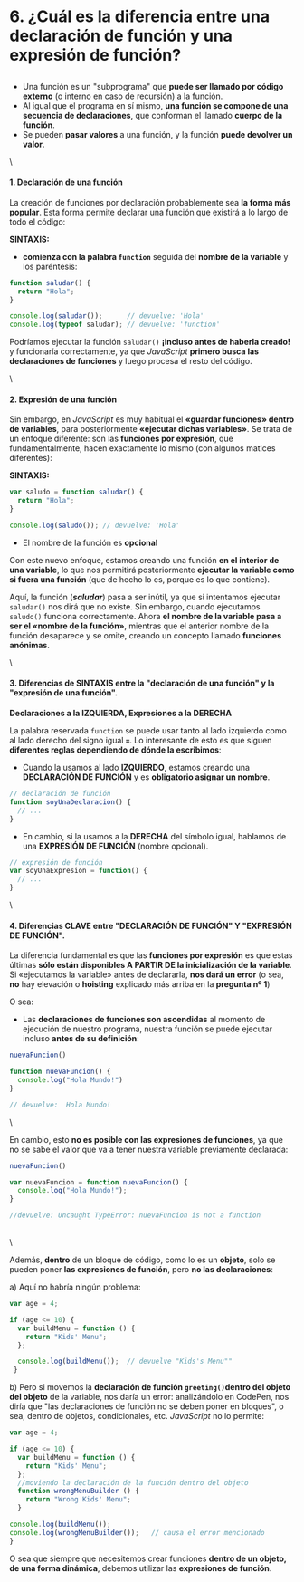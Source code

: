 # 6. ¿Cuál es la diferencia entre una declaración de función y una expresión de función?

##

* Una función es un "subprograma" que **puede ser llamado por código externo** (o interno en caso de recursión) a la función.
* Al igual que el programa en sí mismo, **una función se compone de una secuencia de declaraciones**, que conforman el llamado **cuerpo de la función**.
* Se pueden **pasar valores** a una función, y la función **puede devolver un valor**.

\


#### 1. Declaración de una función

La creación de funciones por declaración probablemente sea **la forma más popular**. Esta forma permite declarar una función que existirá a lo largo de todo el código:

**SINTAXIS:**

* **comienza con la palabra `function`** seguida del **nombre de la variable** y los paréntesis:

```javascript
function saludar() {
  return "Hola";
}

console.log(saludar());      // devuelve: 'Hola'
console.log(typeof saludar); // devuelve: 'function'
```

Podríamos ejecutar la función `saludar()` **¡incluso antes de haberla creado!** y funcionaría correctamente, ya que _JavaScript_ **primero busca las declaraciones de funciones** y luego procesa el resto del código.

\


#### 2. Expresión de una función

Sin embargo, en _JavaScript_ es muy habitual el **«guardar funciones» dentro de variables**, para posteriormente **«ejecutar dichas variables»**. Se trata de un enfoque diferente: son las **funciones por expresión**, que fundamentalmente, hacen exactamente lo mismo (con algunos matices diferentes):

**SINTAXIS:**

```javascript
var saludo = function saludar() {
  return "Hola";
}

console.log(saludo()); // devuelve: 'Hola'
```

* El nombre de la función es **opcional**

Con este nuevo enfoque, estamos creando una función **en el interior de una variable**, lo que nos permitirá posteriormente **ejecutar la variable como si fuera una función** (que de hecho lo es, porque es lo que contiene).

Aquí, la función (_**saludar**_) pasa a ser inútil, ya que si intentamos ejecutar `saludar()` nos dirá que no existe. Sin embargo, cuando ejecutamos `saludo()` funciona correctamente. Ahora **el nombre de la variable pasa a ser el «nombre de la función»**, mientras que el anterior nombre de la función desaparece y se omite, creando un concepto llamado **funciones anónimas**.

\


#### 3. Diferencias de SINTAXIS entre la "declaración de una función" y la "expresión de una función".

**Declaraciones a la IZQUIERDA, Expresiones a la DERECHA**

La palabra reservada `function` se puede usar tanto al lado izquierdo como al lado derecho del signo igual **`=`**. Lo interesante de esto es que siguen **diferentes reglas dependiendo de dónde la escribimos**:

* Cuando la usamos al lado **IZQUIERDO**, estamos creando una **DECLARACIÓN DE FUNCIÓN** y es **obligatorio asignar un nombre**.

```javascript
// declaración de función
function soyUnaDeclaracion() {
  // ...
}
```

* En cambio, si la usamos a la **DERECHA** del símbolo igual, hablamos de una **EXPRESIÓN DE FUNCIÓN** (nombre opcional).

```javascript
// expresión de función
var soyUnaExpresion = function() {
  // ...
}
```

\


#### 4. Diferencias CLAVE entre "DECLARACIÓN DE FUNCIÓN" Y "EXPRESIÓN DE FUNCIÓN".

La diferencia fundamental es que las **funciones por expresión** es que estas últimas **sólo están disponibles A PARTIR DE la inicialización de la variable**. Si «ejecutamos la variable» antes de declararla, **nos dará un error** (o sea, **no** hay elevación o **hoisting** explicado más arriba en la **pregunta nº 1**)

O sea:

* Las **declaraciones de funciones son ascendidas** al momento de ejecución de nuestro programa, nuestra función se puede ejecutar incluso **antes de su definición**:

```javascript
nuevaFuncion()

function nuevaFuncion() {
  console.log("Hola Mundo!")
}

// devuelve:  Hola Mundo!
```

\


En cambio, esto **no es posible con las expresiones de funciones**, ya que no se sabe el valor que va a tener nuestra variable previamente declarada:

```javascript
nuevaFuncion() 

var nuevaFuncion = function nuevaFuncion() {
  console.log("Hola Mundo!");
}

//devuelve: Uncaught TypeError: nuevaFuncion is not a function 
```

\
\


Además, **dentro** de un bloque de código, como lo es un **objeto**, solo se pueden poner **las expresiones de función**, pero **no las declaraciones**:

a) Aquí no habría ningún problema:

```javascript
var age = 4;

if (age <= 10) {
  var buildMenu = function () {
    return "Kids' Menu";
  };

  console.log(buildMenu());  // devuelve "Kids's Menu""
 }
```

b) Pero si movemos la **declaración de función `greeting()`dentro del objeto del objeto** de la variable, nos daría un error: analizándolo en CodePen, nos diría que "las declaraciones de función no se deben poner en bloques", o sea, dentro de objetos, condicionales, etc. _JavaScript_ no lo permite:

```javascript
var age = 4;

if (age <= 10) {
  var buildMenu = function () {
    return "Kids' Menu";
  };
  //moviendo la declaración de la función dentro del objeto
  function wrongMenuBuilder () {
    return "Wrong Kids' Menu";
  }

console.log(buildMenu());
console.log(wrongMenuBuilder());   // causa el error mencionado
}
```

O sea que siempre que necesitemos crear funciones **dentro de un objeto, de una forma dinámica**, debemos utilizar las **expresiones de función**.
